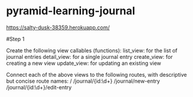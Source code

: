 # pyramid-learning-journal

https://salty-dusk-38359.herokuapp.com/

#Step 1

Create the following view callables (functions):
list_view: for the list of journal entries
detail_view: for a single journal entry
create_view: for creating a new view
update_view: for updating an existing view

Connect each of the above views to the following routes, with descriptive but concise route names:
/
/journal/{id:\d+}
/journal/new-entry
/journal/{id:\d+}/edit-entry
